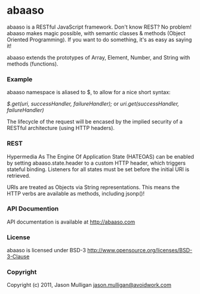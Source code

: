 # abaaso
abaaso is a RESTful JavaScript framework. Don't know REST? No problem! abaaso makes magic possible, with semantic classes & methods (Object Oriented Programming). If you want to do something, it's as easy as saying it!

abaaso extends the prototypes of Array, Element, Number, and String with methods (functions).


### Example
abaaso namespace is aliased to $, to allow for a nice short syntax:


*$.get(uri, successHandler, failureHandler);* or *uri.get(successHandler, failureHandler)*


The lifecycle of the request will be encased by the implied security of a RESTful architecture (using HTTP headers).


### REST
Hypermedia As The Engine Of Application State (HATEOAS) can be enabled by setting abaaso.state.header to a custom HTTP header, which triggers stateful binding. Listeners for all states must be set before the initial URI is retrieved.

URIs are treated as Objects via String representations. This means the HTTP verbs are available as methods, including jsonp()!


### API Documention
API documentation is available at http://abaaso.com 


### License
abaaso is licensed under BSD-3 http://www.opensource.org/licenses/BSD-3-Clause

### Copyright
Copyright (c) 2011, Jason Mulligan <jason.mulligan@avoidwork.com>